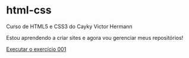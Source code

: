 # html-css
 Curso de HTML5 e CSS3 do Cayky Victor Hermann

 Estou aprendendo a criar sites e agora vou gerenciar meus repositórios!

<a href="https://caykyvictor.github.io/html-css/exercicios/ex001/index.html">Executar o exercício 001</a>
